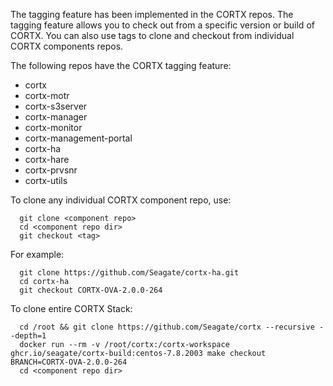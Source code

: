 The tagging feature has been implemented in the CORTX repos. The tagging feature allows you to check out from a specific version or build of CORTX. You can also use tags to clone and checkout from individual CORTX components repos.

The following repos have the CORTX tagging feature:

- cortx
- cortx-motr
- cortx-s3server
- cortx-manager
- cortx-monitor
- cortx-management-portal
- cortx-ha
- cortx-hare
- cortx-prvsnr
- cortx-utils

To clone any individual CORTX component repo, use:

```
  git clone <component repo>
  cd <component repo dir>
  git checkout <tag>

```

For example:

```
  git clone https://github.com/Seagate/cortx-ha.git
  cd cortx-ha
  git checkout CORTX-OVA-2.0.0-264

```

To clone entire CORTX Stack:

```
  cd /root && git clone https://github.com/Seagate/cortx --recursive --depth=1
  docker run --rm -v /root/cortx:/cortx-workspace ghcr.io/seagate/cortx-build:centos-7.8.2003 make checkout BRANCH=CORTX-OVA-2.0.0-264
  cd <component repo dir>

```
